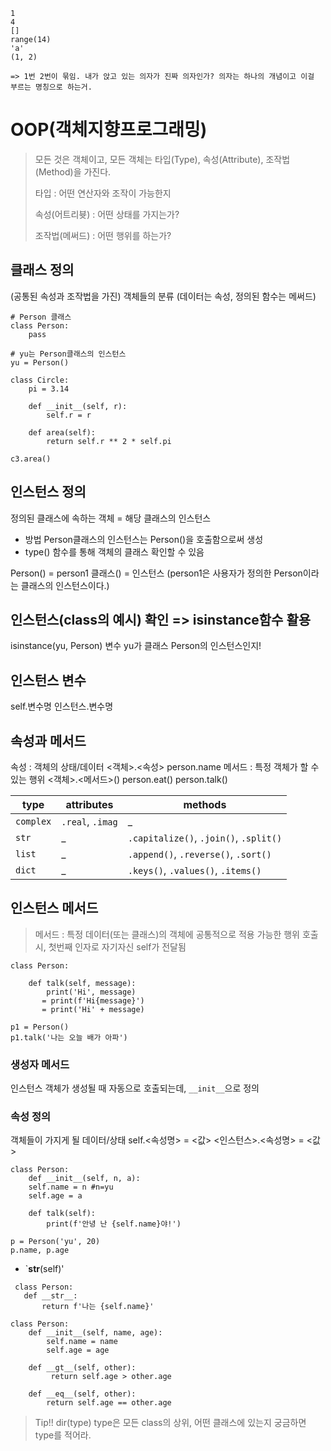 ```
1
4
[]
range(14)
'a'
(1, 2)

=> 1번 2번이 묶임. 내가 앉고 있는 의자가 진짜 의자인가? 의자는 하나의 개념이고 이걸 부르는 명칭으로 하는거.
```

# OOP(객체지향프로그래밍)

> 모든 것은 객체이고, 모든 객체는 타입(Type), 속성(Attribute), 조작법(Method)을 가진다.
> 
> 타입 : 어떤 연산자와 조작이 가능한지
> 
> 속성(어트리븃) : 어떤 상태를 가지는가?
> 
> 조작법(메써드) : 어떤 행위를 하는가?

## 클래스 정의
(공통된 속성과 조작법을 가진) 객체들의 분류
(데이터는 속성, 정의된 함수는 메써드)

```
# Person 클래스
class Person:
    pass

# yu는 Person클래스의 인스턴스
yu = Person()
```

```
class Circle:
    pi = 3.14

    def __init__(self, r):
        self.r = r

    def area(self):
        return self.r ** 2 * self.pi

c3.area()
```


## 인스턴스 정의
정의된 클래스에 속하는 객체 = 해당 클래스의 인스턴스

- 방법
  Person클래스의 인스턴스는 Person()을 호출함으로써 생성
- type() 함수를 통해 객체의 클래스 확인할 수 있음

Person() = person1
클래스() = 인스턴스 (person1은 사용자가 정의한 Person이라는 클래스의 인스턴스이다.)

## 인스턴스(class의 예시) 확인 => isinstance함수 활용

isinstance(yu, Person)
변수 yu가 클래스 Person의 인스턴스인지!

## 인스턴스 변수
self.변수명
인스턴스.변수명
  
## 속성과 메서드
속성 : 객체의 상태/데이터
<객체>.<속성>
person.name
메서드 : 특정 객체가 할 수 있는 행위
<객체>.<메서드>()
person.eat()
person.talk()

| type         | attributes       | methods                                |
| -------------| ---------------- | -------------------------------------- |
| `complex`    | `.real`, `.imag` |              _                          |
| `str`        |       _          | `.capitalize()`, `.join()`, `.split()` |
| `list`       |       _          | `.append()`, `.reverse()`, `.sort()`   |
| `dict`       |       _          | `.keys()`, `.values()`, `.items()`     |

## 인스턴스 메서드
> 메서드 : 특정 데이터(또는 클래스)의 객체에 공통적으로 적용 가능한 행위
> 호출시, 첫번째 인자로 자기자신 self가 전달됨

```
class Person:
    
    def talk(self, message):
        print('Hi', message)
       = print(f'Hi{message}')
       = print('Hi' + message)

p1 = Person()
p1.talk('나는 오늘 배가 아파')
```

### 생성자 메서드
인스턴스 객체가 생성될 때 자동으로 호출되는데, `__init__`으로 정의

### 속성 정의
객체들이 가지게 될 데이터/상태
self.<속성명> = <값>
<인스턴스>.<속성명> = <값>

```
class Person:
    def __init__(self, n, a):
    self.name = n #n=yu
    self.age = a

    def talk(self):
        print(f'안녕 난 {self.name}야!')

p = Person('yu', 20)
p.name, p.age
```

 - `__str__(self)'
 ```
  class Person:
    def __str__:
        return f'나는 {self.name}'
```

```
class Person:
    def __init__(self, name, age):
        self.name = name
        self.age = age
        
    def __gt__(self, other):
         return self.age > other.age
        
    def __eq__(self, other):
        return self.age == other.age
```

> Tip!!
> dir(type)
type은 모든 class의 상위, 어떤 클래스에 있는지 궁금하면 type를 적어라.